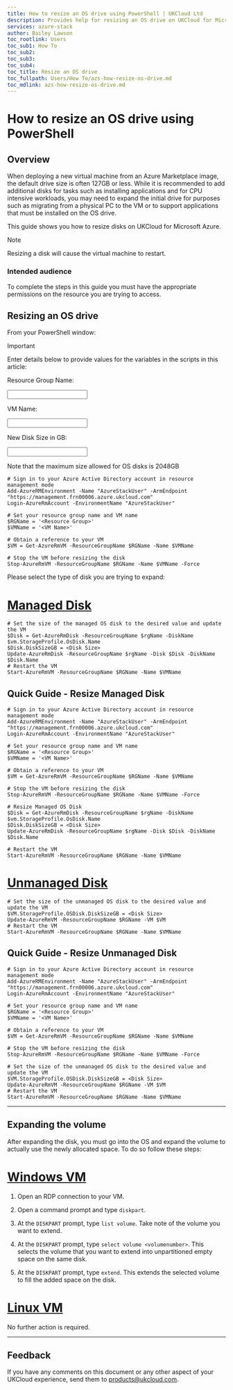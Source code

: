 ```yaml
---
title: How to resize an OS drive using PowerShell | UKCloud Ltd
description: Provides help for resizing an OS drive on UKCloud for Microsoft Azure
services: azure-stack
author: Bailey Lawson
toc_rootlink: Users
toc_sub1: How To
toc_sub2:
toc_sub3:
toc_sub4:
toc_title: Resize an OS drive
toc_fullpath: Users/How To/azs-how-resize-os-drive.md
toc_mdlink: azs-how-resize-os-drive.md
---
```


# How to resize an OS drive using PowerShell

## Overview

When deploying a new virtual machine from an Azure Marketplace image, the default drive size is often 127GB or less. While it is recommended to add additional disks for tasks such as installing applications and for CPU intensive workloads, you may need to expand the initial drive for purposes such as migrating from a physical PC to the VM or to support applications that must be installed on the OS drive.

This guide shows you how to resize disks on UKCloud for Microsoft Azure.

> [!NOTE]
> Resizing a disk will cause the virtual machine to restart.

### Intended audience

To complete the steps in this guide you must have the appropriate permissions on the resource you are trying to access.

## Resizing an OS drive

From your PowerShell window:

> [!IMPORTANT]
> Enter details below to provide values for the variables in the scripts in this article:
>
> Resource Group Name: <form oninput="result.value=name.value;result2.value=name.value;result3.value=name.value" id="ResourceGroup" style="display: inline;" >
> <input  type="text" id="name" name="name" style="display: inline;"/></form>
>
> VM Name: <form oninput="result.value=name.value;result2.value=name.value;result3.value=name.value" id="VMName" style="display: inline;">
> <input  type="text" id="name" name="name" style="display: inline;"/></form>
>
> New Disk Size in GB: <form oninput="result.value=name.value;result2.value=name.value;result3.value=name.value;result4.value=name.value" id="DiskSize" style="display: inline;">
> <input  type="text" id="name" name="name" style="display: inline;"/></form>
>
> Note that the maximum size allowed for OS disks is 2048GB

<pre><code class="language-PowerShell"># Sign in to your Azure Active Directory account in resource management mode
Add-AzureRMEnvironment -Name "AzureStackUser" -ArmEndpoint "https://management.frn00006.azure.ukcloud.com"
Login-AzureRmAccount -EnvironmentName "AzureStackUser"

# Set your resource group name and VM name
$RGName = '<output form="ResourceGroup" name="result" style="display: inline;">&lt;Resource Group&gt;</output>'
$VMName = '<output form="VMName" name="result" style="display: inline;">&lt;VM Name&gt;</output>'

# Obtain a reference to your VM
$VM = Get-AzureRmVM -ResourceGroupName $RGName -Name $VMName

# Stop the VM before resizing the disk
Stop-AzureRmVM -ResourceGroupName $RGName -Name $VMName -Force
</code></pre>

Please select the type of disk you are trying to expand:

# [Managed Disk](#tab/tabid-1)

<pre><code class="language-PowerShell"># Set the size of the managed OS disk to the desired value and update the VM
$Disk = Get-AzureRmDisk -ResourceGroupName $rgName -DiskName $vm.StorageProfile.OsDisk.Name
$Disk.DiskSizeGB = <output form="DiskSize" name="result" style="display: inline;">&lt;Disk Size&gt;</output>
Update-AzureRmDisk -ResourceGroupName $rgName -Disk $Disk -DiskName $Disk.Name
# Restart the VM
Start-AzureRmVM -ResourceGroupName $RGName -Name $VMName
</code></pre>

## Quick Guide - Resize Managed Disk

<pre><code class="language-PowerShell"># Sign in to your Azure Active Directory account in resource management mode
Add-AzureRMEnvironment -Name "AzureStackUser" -ArmEndpoint "https://management.frn00006.azure.ukcloud.com"
Login-AzureRmAccount -EnvironmentName "AzureStackUser"

# Set your resource group name and VM name
$RGName = '<output form="ResourceGroup" name="result2" style="display: inline;">&lt;Resource Group&gt;</output>'
$VMName = '<output form="VMName" name="result2" style="display: inline;">&lt;VM Name&gt;</output>'

# Obtain a reference to your VM
$VM = Get-AzureRmVM -ResourceGroupName $RGName -Name $VMName

# Stop the VM before resizing the disk
Stop-AzureRmVM -ResourceGroupName $RGName -Name $VMName -Force

# Resize Managed OS Disk
$Disk = Get-AzureRmDisk -ResourceGroupName $rgName -DiskName $vm.StorageProfile.OsDisk.Name
$Disk.DiskSizeGB = <output form="DiskSize" name="result2" style="display: inline;">&lt;Disk Size&gt;</output>
Update-AzureRmDisk -ResourceGroupName $rgName -Disk $Disk -DiskName $Disk.Name

# Restart the VM
Start-AzureRmVM -ResourceGroupName $RGName -Name $VMName
</code></pre>

# [Unmanaged Disk](#tab/tabid-2)

<pre><code class="language-PowerShell"># Set the size of the unmanaged OS disk to the desired value and update the VM
$VM.StorageProfile.OSDisk.DiskSizeGB = <output form="DiskSize" name="result3" style="display: inline;">&lt;Disk Size&gt;</output>
Update-AzureRmVM -ResourceGroupName $RGName -VM $VM
# Restart the VM
Start-AzureRmVM -ResourceGroupName $RGName -Name $VMName
</code></pre>

## Quick Guide - Resize Unmanaged Disk

<pre><code class="language-PowerShell"># Sign in to your Azure Active Directory account in resource management mode
Add-AzureRMEnvironment -Name "AzureStackUser" -ArmEndpoint "https://management.frn00006.azure.ukcloud.com"
Login-AzureRmAccount -EnvironmentName "AzureStackUser"

# Set your resource group name and VM name
$RGName = '<output form="ResourceGroup" name="result3" style="display: inline;">&lt;Resource Group&gt;</output>'
$VMName = '<output form="VMName" name="result3" style="display: inline;">&lt;VM Name&gt;</output>'

# Obtain a reference to your VM
$VM = Get-AzureRmVM -ResourceGroupName $RGName -Name $VMName

# Stop the VM before resizing the disk
Stop-AzureRmVM -ResourceGroupName $RGName -Name $VMName -Force

# Set the size of the unmanaged OS disk to the desired value and update the VM
$VM.StorageProfile.OSDisk.DiskSizeGB = <output form="DiskSize" name="result4" style="display: inline;">&lt;Disk Size&gt;</output>
Update-AzureRmVM -ResourceGroupName $RGName -VM $VM
# Restart the VM
Start-AzureRmVM -ResourceGroupName $RGName -Name $VMName
</code></pre>

***

## Expanding the volume

After expanding the disk, you must go into the OS and expand the volume to actually use the newly allocated space. To do so follow these steps:

# [Windows VM](#tab/tabid-a)

1. Open an RDP connection to your VM.

2. Open a command prompt and type `diskpart`.

3. At the `DISKPART` prompt, type `list volume`. Take note of the volume you want to extend.

4. At the `DISKPART` prompt, type `select volume <volumenumber>`. This selects the volume that you want to extend into unpartitioned empty space on the same disk.

5. At the `DISKPART` prompt, type `extend`. This extends the selected volume to fill the added space on the disk.

# [Linux VM](#tab/tabid-b)

No further action is required.

***

## Feedback

If you have any comments on this document or any other aspect of your UKCloud experience, send them to <products@ukcloud.com>.
